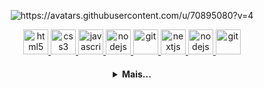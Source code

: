 <p align="center">
    <img src="https://avatars.githubusercontent.com/u/70895080?v=4" alt="https://avatars.githubusercontent.com/u/70895080?v=4"/>
   </p>

  <p align="center">
   <a href="https://developer.mozilla.org/pt-BR/docs/Web/HTML">
      <img src="https://cdn.jsdelivr.net/gh/devicons/devicon/icons/html5/html5-plain.svg" alt="html5" width="40" height="40"/>
   </a>
   <a href="https://developer.mozilla.org/pt-BR/docs/Web/CSS">
      <img src="https://cdn.jsdelivr.net/gh/devicons/devicon/icons/css3/css3-plain.svg" alt="css3" width="40" height="40"/>
   </a>
   <a href="https://developer.mozilla.org/en-US/docs/Web/JavaScript">
      <img src="https://cdn.jsdelivr.net/gh/devicons/devicon/icons/javascript/javascript-original.svg" alt="javascript" width="40" height="40"/>
   </a>
       <a href="https://nodejs.org">
      <img src="https://cdn.jsdelivr.net/gh/devicons/devicon/icons/nodejs/nodejs-original.svg" alt="nodejs" width="40" height="40"/>
   </a>
     <a href="https://git-scm.com/">
      <img src="https://cdn.jsdelivr.net/gh/devicons/devicon/icons/git/git-original.svg" alt="git" width="40" height="40"/>
   </a>
   <a href="https://nextjs.org/">
      <img src="https://img.icons8.com/color/72/nextjs.png" alt="nextjs" width="40" height="40"/>
   </a>
   <a href="firebase.google.com">
      <img src="https://cdn.icon-icons.com/icons2/691/PNG/512/google_firebase_icon-icons.com_61475.png" alt="nodejs" width="40" height="40"/>
   </a>
   <a href="https://git-scm.com/">
      <img src="https://cdn.jsdelivr.net/gh/devicons/devicon/icons/git/git-original.svg" alt="git" width="40" height="40"/>
   </a>
</p>

<h4 align="center">
<details>
<summary>Mais...</summary>
<h1 align="center"><img src="https://media.giphy.com/media/hvRJCLFzcasrR4ia7z/giphy.gif" width="25px">Oi meu nome é António Kozan</h1></img>

<!-- <p align="center">
  <a href="https://github.com/seu-usuario">
    <img
      align="center"
      height="150em"
      src="https://github-readme-stats.vercel.app/api?username=LuanderFarias&show_icons=true&include_all_commits=true&count_private=true&theme=tokyonight"
    />
  </a>
  <a href="https://github.com/seu-usuario">
    <img
      align="center"
      height="150em"
      src="https://github-readme-stats.vercel.app/api/top-langs/?username=LuanderFarias&show_icons=true&include_all_commits=true&count_private=true&layout=compact&theme=tokyonight"
    />
  </a>
</p>


<p align="center">
  <a href="https://github.com/seu-usuario">
    <img
      align="center"
      src="https://github-profile-trophy.vercel.app/?username=LuanderFarias&theme=onedark&no-frame=true&row=1&&margin-w=20&no-bg=true"
    />
  </a>
</a>
</p> -->

<h3 align="center">Trabalhando em:</h3>

<p align="center">
  <a href="https://github.com/lemillioncorp">
    <img
      align="center"
      height="120em"
      src="https://github-readme-stats.vercel.app/api/pin/?username=lemillioncorp&repo=lemillioncorp&theme=tokyonight">
    </img>
  </a>
</p>

<h3 align="center">Sobre mim:</h3>

<p align="center">
<!--   <a href="https://instagram.com/seu-usuario/">
    <img
      align="center"
      src="https://img.shields.io/badge/Instagram-1C1C1C?style=for-the-badge&logo=instagram&logoColor=00FFFF"
    />
  </a> -->
<!--   <a href="https://twitter.com/seu-usuario">
    <img
      align="center"
      src="https://img.shields.io/badge/Twitter-1C1C1C?style=for-the-badge&logo=twitter&logoColor=00FFFF"
    />
  </a> -->
<!--   <a href="https://discord.gg/seu-server">
    <img
      align="center"
      src="https://img.shields.io/badge/Discord-1C1C1C?style=for-the-badge&logo=discord&logoColor=00FFFF">
  </a> -->
  <a href="https://www.linkedin.com/in/hydra-dev-3a3a87234/">
    <img
         align="center"
         src="https://img.shields.io/badge/LinkedIn-1C1C1C?style=for-the-badge&logo=linkedin&logoColor=blue"
  </a>
  <a href="https://www.youtube.com/channel/UCSshwiKzSTYM8HzCKSCVQDg">
    <img
      align="center"
      src="https://img.shields.io/badge/YouTube-1C1C1C?style=for-the-badge&logo=youtube&logoColor=red"
    />
  </a>
</p>
<h5 align="center">@hydradev</h5>
</details>

